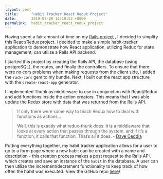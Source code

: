 ```yaml
---
layout: post
title:      "Habit Tracker React Redux Project"
date:       2019-07-29 13:19:53 +0000
permalink:  habit_tracker_react_redux_project
---
```



Having spent a fair amount of time on my [Rails project](https://pickleballsocial.herokuapp.com/) , I decided to simplify this React/Redux project. I decided to make a simple habit-tracker application to demonstrate how React application, utilizing Redux for state management, can utilize a Rails API backend. 

I started this project by creating the Rails API, the database (using postgreSQL), the routes, and finally the controllers. To ensure that there were no cors problems when making requests from the client side, I added the `rack-cors` gem to my bundle. Next, I built out the react app structure with the `create-react-app` generator.

I implemented Thunk as middleware to use in conjunction with React/Redux and add functions inside the action creators. This means that I was able update the Redux store with data that was returned from the Rails API. 

> If only there were some way to teach Redux how to deal with functions as actions…
> 
> Well, this is exactly what redux-thunk does: it is a middleware that looks at every action that passes through the system, and if it’s a function, it calls that function. That’s all it does. - [Dave Ceddia](https://daveceddia.com/what-is-a-thunk/)

Putting everything together, my habit tracker application allows for a user to go to a form page where a new habit can be created with a name and description - this creation process makes a post request to the Rails API, which creates and save an instance of the `habit` in the database. A user can then utilize the increment/decrement functionality to keep track of how often the habit was executed. View the GitHub repo [here](https://github.com/aburk3/habit-tracker)!
